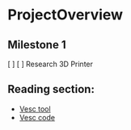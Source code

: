 # ProjectOverview

## Milestone 1
[ ] 
[ ] Research 3D Printer

## Reading section:
* [Vesc tool](https://vesc-project.com/vesc_tool)
* [Vesc code](https://github.com/vedderb/bldc)
